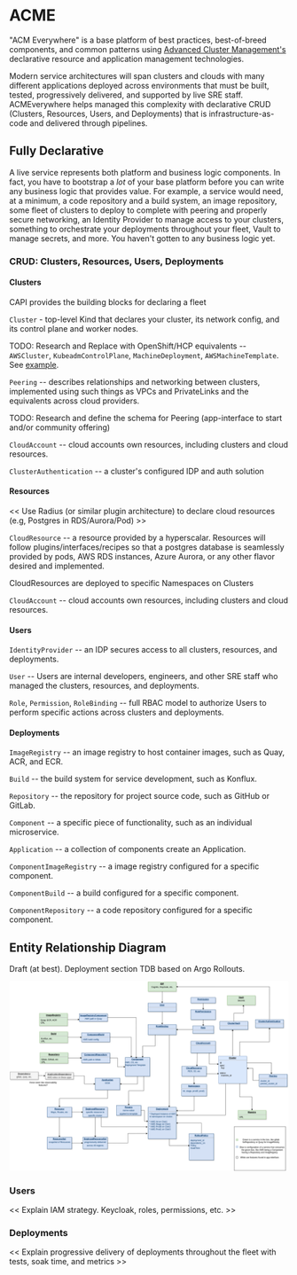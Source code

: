 # ACME

"ACM Everywhere" is a base platform of best practices, best-of-breed components, and common patterns using
[Advanced Cluster Management's](https://www.redhat.com/en/technologies/management/advanced-cluster-management)
declarative resource and application management technologies.

Modern service architectures will span clusters and clouds with many different applications deployed across
environments that must be built, tested, progressively delivered, and supported by live SRE staff. ACMEverywhere helps managed this complexity
with declarative CRUD (Clusters, Resources, Users, and Deployments) that is infrastructure-as-code and delivered through pipelines.

## Fully Declarative

A live service represents both platform and business logic components. In fact, you have to bootstrap a *lot* of your
base platform before you can write any business logic that provides value. For example, a service would need, at a minimum, 
a code repository and a build system, an image repository, some fleet of clusters to deploy to complete with peering and properly secure networking, 
an Identity Provider to manage access to your clusters, something to orchestrate your deployments throughout your fleet, Vault to manage secrets,
and more. You haven't gotten to any business logic yet.

### CRUD: Clusters, Resources, Users, Deployments

#### Clusters

CAPI provides the building blocks for declaring a fleet 

`Cluster` - top-level Kind that declares your cluster, its network config, and its control plane and worker nodes.

TODO: Research and Replace with OpenShift/HCP equivalents -- `AWSCluster`, `KubeadmControlPlane`, `MachineDeployment`, `AWSMachineTemplate`. See [example](generated-examples/capi-int-cluster-example.yaml).

`Peering` -- describes relationships and networking between clusters, implemented using such things as VPCs and PrivateLinks and the equivalents across cloud providers.

TODO: Research and define the schema for Peering (app-interface to start and/or community offering)

`CloudAccount` -- cloud accounts own resources, including clusters and cloud resources. 

`ClusterAuthentication` -- a cluster's configured IDP and auth solution

#### Resources

<< Use Radius (or similar plugin architecture) to declare cloud resources (e.g, Postgres in RDS/Aurora/Pod) >>

`CloudResource` -- a resource provided by a hyperscalar. Resources will follow plugins/interfaces/recipes so that a postgres
database is seamlessly provided by pods, AWS RDS instances, Azure Aurora, or any other flavor desired and implemented.

CloudResources are deployed to specific Namespaces on Clusters 

`CloudAccount` -- cloud accounts own resources, including clusters and cloud resources.

#### Users

`IdentityProvider` -- an IDP secures access to all clusters, resources, and deployments.

`User` -- Users are internal developers, engineers, and other SRE staff who managed the clusters, resources, and deployments.

`Role`, `Permission`, `RoleBinding` -- full RBAC model to authorize Users to perform specific actions across clusters and deployments.


#### Deployments

`ImageRegistry` -- an image registry to host container images, such as Quay, ACR, and ECR.

`Build` --  the build system for service development, such as Konflux.

`Repository` -- the repository for project source code, such as GitHub or GitLab.

`Component` -- a specific piece of functionality, such as an individual microservice.

`Application` -- a collection of components create an Application.

`ComponentImageRegistry` -- a image registry configured for a specific component.

`ComponentBuild` -- a build configured for a specific component.

`ComponentRepository` -- a code repository configured for a specific component.


## Entity Relationship Diagram

Draft (at best).  Deployment section TDB based on Argo Rollouts.

![ERD](the%20big%20erd.drawio.png )







### Users

<< Explain IAM strategy.  Keycloak, roles, permissions, etc. >>

### Deployments

<< Explain progressive delivery of deployments throughout the fleet with tests, soak time, and metrics >>

